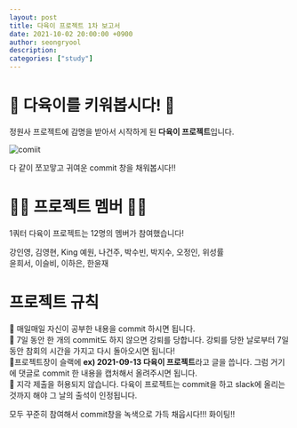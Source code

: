 ```yaml
---
layout: post
title: 다육이 프로젝트 1차 보고서
date: 2021-10-02 20:00:00 +0900
author: seongryool
description:
categories: ["study"]
---
```


# 🌵 다육이를 키워봅시다! 🌵

정원사 프로젝트에 감명을 받아서 시작하게 된 **다육이 프로젝트**입니다.

![comiit](https://user-images.githubusercontent.com/66999675/135754668-246302c1-b7b7-4047-a193-6f28ad0a744f.png)

다 같이 쪼꼬맣고 귀여운 commit 창을 채워봅시다!!

# 👩‍💻 프로젝트 멤버 👨‍💻

1쿼터 다육이 프로젝트는 12명의 멤버가 참여했습니다!

강인영, 김영현, King 예원, 나건주, 박수빈, 박지수, 오정인, 위성률  
윤희서, 이슬비, 이하은, 한윤재

# 프로젝트 규칙

📝 매일매일 자신이 공부한 내용을 commit 하시면 됩니다.  
📝 7일 동안 한 개의 commit도 하지 않으면 강퇴를 당합니다. 강퇴를 당한 날로부터 7일 동안 참회의 시간을 가지고 다시 돌아오시면 됩니다!  
📝프로젝트장이 슬랙에 **ex) 2021-09-13 다육이 프로젝트**라고 글을 씁니다. 그럼 거기에 댓글로 commit 한 내용을 캡처해서 올려주시면 됩니다.  
📝 지각 제출을 허용되지 않습니다. 다육이 프로젝트는 commit을 하고 slack에 올리는 것까지 해야 그 날의 출석이 인정됩니다.

모두 꾸준히 참여해서 commit창을 녹색으로 가득 채웁시다!!!
화이팅!!
